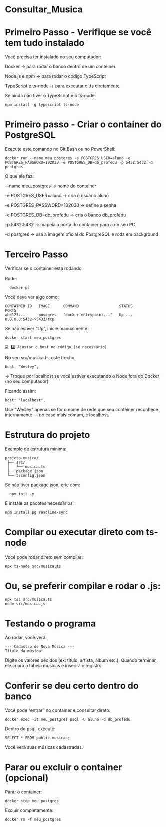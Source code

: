 # Consultar_Musica

# Primeiro Passo - Verifique se você tem tudo instalado
  
Você precisa ter instalado no seu computador:

Docker → para rodar o banco dentro de um contêiner

Node.js e npm → para rodar o código TypeScript

TypeScript e ts-node → para executar o .ts diretamente

Se ainda não tiver o TypeScript e o ts-node:

    npm install -g typescript ts-node

 #  Primeiro passo - Criar o container do PostgreSQL

Execute este comando no Git Bash ou no PowerShell:

    docker run --name meu_postgres -e POSTGRES_USER=aluno -e POSTGRES_PASSWORD=102030 -e POSTGRES_DB=db_profedu -p 5432:5432 -d postgres

 O que ele faz:

--name meu_postgres → nome do container

-e POSTGRES_USER=aluno → cria o usuário aluno

-e POSTGRES_PASSWORD=102030 → define a senha

-e POSTGRES_DB=db_profedu → cria o banco db_profedu

-p 5432:5432 → mapeia a porta do container para a do seu PC

-d postgres → usa a imagem oficial do PostgreSQL e roda em background

# Terceiro Passo
Verificar se o container está rodando

Rode:

      docker ps


Você deve ver algo como:

    CONTAINER ID   IMAGE      COMMAND                  STATUS         PORTS
    abc123...      postgres   "docker-entrypoint..."   Up ...         0.0.0.0:5432->5432/tcp


Se não estiver “Up”, inicie manualmente:

    docker start meu_postgres

    💻 4️⃣ Ajustar o host no código (se necessário)

No seu src/musica.ts, este trecho:

    host: "Wesley",


→ Troque por localhost se você estiver executando o Node fora do Docker (no seu computador).

Ficando assim:

    host: "localhost",


Use "Wesley" apenas se for o nome de rede que seu contêiner reconhece internamente — no caso mais comum, é localhost.

#  Estrutura do projeto

Exemplo de estrutura mínima:

    projeto-musica/
     ├── src/
     │   └── musica.ts
     ├── package.json
     └── tsconfig.json


Se não tiver package.json, crie com:

      npm init -y

E instale os pacotes necessários:

    npm install pg readline-sync

#  Compilar ou executar direto com ts-node

Você pode rodar direto sem compilar:

    npx ts-node src/musica.ts


# Ou, se preferir compilar e rodar o .js:

    npx tsc src/musica.ts
    node src/musica.js

# Testando o programa

Ao rodar, você verá:

    --- Cadastro de Nova Música ---
    Título da música:


Digite os valores pedidos (ex: título, artista, álbum etc.).
Quando terminar, ele criará a tabela musicas e inserirá o registro.

#  Conferir se deu certo dentro do banco

Você pode “entrar” no container e consultar direto:

    docker exec -it meu_postgres psql -U aluno -d db_profedu


Dentro do psql, execute:

    SELECT * FROM public.musicas;


Você verá suas músicas cadastradas.

#  Parar ou excluir o container (opcional)

Parar o container:

    docker stop meu_postgres


Excluir completamente:

    docker rm -f meu_postgres
